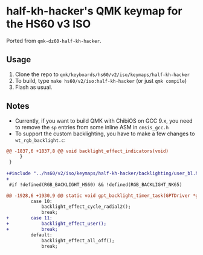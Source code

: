 # half-kh-hacker's QMK keymap for the HS60 v3 ISO

Ported from `qmk-dz60-half-kh-hacker`.

## Usage

1. Clone the repo to `qmk/keyboards/hs60/v2/iso/keymaps/half-kh-hacker`
2. To build, type `make hs60/v2/iso:half-kh-hacker` (or just `qmk compile`)
3. Flash as usual.

## Notes

- Currently, if you want to build QMK with ChibiOS on GCC 9.x, you need to remove the `sp` entries from some inline ASM in `cmsis_gcc.h`
- To support the custom backlighting, you have to make a few changes to `wt_rgb_backlight.c`:

```diff
@@ -1837,6 +1837,8 @@ void backlight_effect_indicators(void)
     }
 }
 
+#include "../hs60/v2/iso/keymaps/half-kh-hacker/backlighting/user_bl.h"
+
 #if !defined(RGB_BACKLIGHT_HS60) && !defined(RGB_BACKLIGHT_NK65)
```

```diff
@@ -1928,6 +1930,9 @@ static void gpt_backlight_timer_task(GPTDriver *gptp)
         case 10:
             backlight_effect_cycle_radial2();
             break;
+        case 11:
+            backlight_effect_user();
+            break;
         default:
             backlight_effect_all_off();
             break;
```
